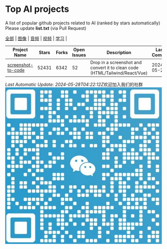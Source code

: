 # Top AI projects
A list of popular github projects related to AI (ranked by stars automatically)
Please update **list.txt** (via Pull Request)

<a href="./README.md">全部</a> |   <a href="./READMEpicture.md">图像</a> |   <a href="./READMEaudio.md">音频</a> | <a href="./READMEvideo.md">视频</a> | <a href="./READMElearn.md">学习</a> | 

| Project Name | Stars | Forks | Open Issues | Description | Last Commit |
| ------------ | ----- | ----- | ----------- | ----------- | ----------- |
| [screenshot-to-code](https://github.com/abi/screenshot-to-code) | 52431 | 6342 | 52 | Drop in a screenshot and convert it to clean code (HTML/Tailwind/React/Vue) | 2024-05-23 |

*Last Automatic Update: 2024-05-28T04:22:12Z*欢迎加入我们的社群 ![](https://raw.githubusercontent.com/mouuii/picture/master/weichat.jpg) 